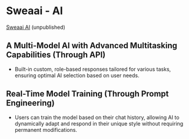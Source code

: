 # Sweaai - AI

[Sweaai AI](https://sweaai.xyz/) (unpublished)

## A Multi-Model AI with Advanced Multitasking Capabilities (Through API)
- Built-in custom, role-based responses tailored for various tasks, ensuring optimal AI selection based on user needs.

## Real-Time Model Training (Through Prompt Engineering)
- Users can train the model based on their chat history, allowing AI to dynamically adapt and respond in their unique style without requiring permanent modifications.
